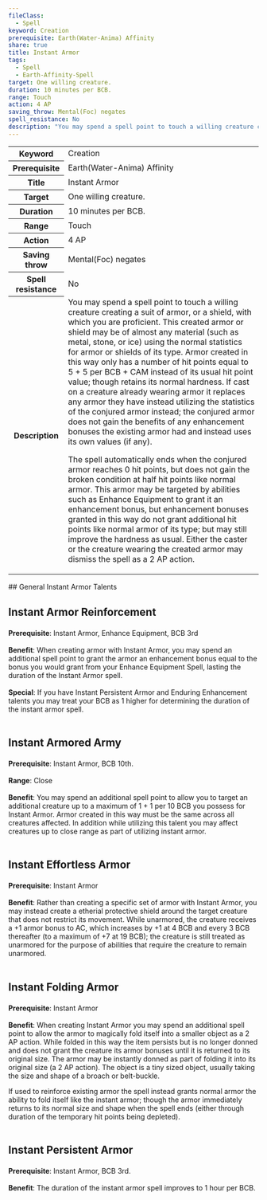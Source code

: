 ```yaml
---
fileClass:
  - Spell
keyword: Creation
prerequisite: Earth(Water-Anima) Affinity
share: true
title: Instant Armor
tags:
  - Spell
  - Earth-Affinity-Spell
target: One willing creature.
duration: 10 minutes per BCB.
range: Touch
action: 4 AP
saving_throw: Mental(Foc) negates
spell_resistance: No
description: "You may spend a spell point to touch a willing creature creating a suit of armor, or a shield, with which you are proficient. This created armor or shield may be of almost any material (such as metal, stone, or ice) using the normal statistics for armor or shields of its type. Armor created in this way only has a number of hit points equal to 5 + 5 per BCB + CAM instead of its usual hit point value; though retains its normal hardness. If cast on a creature already wearing armor it replaces any armor they have instead utilizing the statistics of the conjured armor instead; the conjured armor does not gain the benefits of any enhancement bonuses the existing armor had and instead uses its own values (if any).\r\rThe spell automatically ends when the conjured armor reaches 0 hit points, but does not gain the broken condition at half hit points like normal armor. This armor may be targeted by abilities such as Enhance Equipment to grant it an enhancement bonus, but enhancement bonuses granted in this way do not grant additional hit points like normal armor of its type; but may still improve the hardness as usual. Either the caster or the creature wearing the created armor may dismiss the spell as a 2 AP action."
---
```

<p><span><table><tbody><tr><th>Keyword</th><td>Creation</td></tr><tr><th>Prerequisite</th><td>Earth(Water-Anima) Affinity</td></tr><tr><th>Title</th><td>Instant Armor</td></tr><tr><th>Target</th><td>One willing creature.</td></tr><tr><th>Duration</th><td>10 minutes per BCB.</td></tr><tr><th>Range</th><td>Touch</td></tr><tr><th>Action</th><td>4 AP</td></tr><tr><th>Saving throw</th><td>Mental(Foc) negates</td></tr><tr><th>Spell resistance</th><td>No</td></tr><tr><th>Description</th><td>You may spend a spell point to touch a willing creature creating a suit of armor, or a shield, with which you are proficient. This created armor or shield may be of almost any material (such as metal, stone, or ice) using the normal statistics for armor or shields of its type. Armor created in this way only has a number of hit points equal to 5 + 5 per BCB + CAM instead of its usual hit point value; though retains its normal hardness. If cast on a creature already wearing armor it replaces any armor they have instead utilizing the statistics of the conjured armor instead; the conjured armor does not gain the benefits of any enhancement bonuses the existing armor had and instead uses its own values (if any).
<p>The spell automatically ends when the conjured armor reaches 0 hit points, but does not gain the broken condition at half hit points like normal armor. This armor may be targeted by abilities such as Enhance Equipment to grant it an enhancement bonus, but enhancement bonuses granted in this way do not grant additional hit points like normal armor of its type; but may still improve the hardness as usual. Either the caster or the creature wearing the created armor may dismiss the spell as a 2 AP action.</p></td></tr></tbody></table><p></p></span></p>
## General Instant Armor Talents
<h2><span><p>Instant Armor Reinforcement</p></span></h2><p><span><p><b>Prerequisite</b>:    Instant Armor, Enhance Equipment, BCB 3rd<br><br><b>Benefit</b>:    When creating armor with Instant Armor, you may spend an additional spell point to grant the armor an enhancement bonus equal to the bonus you would grant from your Enhance Equipment Spell, lasting the duration of the Instant Armor spell.<br><br><b>Special</b>:    If you have Instant Persistent Armor and Enduring Enhancement talents you may treat your BCB as 1 higher for determining the duration of the instant armor spell.<br><br></p></span></p><h2><span><p>Instant Armored Army</p></span></h2><p><span><p><b>Prerequisite</b>:    Instant Armor, BCB 10th.<br><br><b>Range</b>:    Close<br><br><b>Benefit</b>:    You may spend an additional spell point to allow you to target an additional creature up to a maximum of 1 + 1 per 10 BCB you possess for Instant Armor. Armor created in this way must be the same across all creatures affected. In addition while utilizing this talent you may affect creatures up to close range as part of utilizing instant armor.<br><br></p></span></p><h2><span><p>Instant Effortless Armor</p></span></h2><p><span><p><b>Prerequisite</b>:    Instant Armor<br><br><b>Benefit</b>:    Rather than creating a specific set of armor with Instant Armor, you may instead create a etherial protective shield around the target creature that does not restrict its movement. While unarmored, the creature receives a +1 armor bonus to AC, which increases by +1 at 4 BCB and every 3 BCB thereafter (to a maximum of +7 at 19 BCB); the creature is still treated as unarmored for the purpose of abilities that require the creature to remain unarmored.<br><br></p></span></p><h2><span><p>Instant Folding Armor</p></span></h2><p><span><p><b>Prerequisite</b>:    Instant Armor<br><br><b>Benefit</b>:    When creating Instant Armor you may spend an additional spell point to allow the armor to magically fold itself into a smaller object as a 2 AP action. While folded in this way the item persists but is no longer donned and does not grant the creature its armor bonuses until it is returned to its original size. The armor may be instantly donned as part of folding it into its original size (a 2 AP action). The object is a tiny sized object, usually taking the size and shape of a broach or belt-buckle.</p>
<p>If used to reinforce existing armor the spell instead grants normal armor the ability to fold itself like the instant armor; though the armor immediately returns to its normal size and shape when the spell ends (either through duration of the temporary hit points being depleted).<br><br></p></span></p><h2><span><p>Instant Persistent Armor</p></span></h2><p><span><p><b>Prerequisite</b>:    Instant Armor, BCB 3rd.<br><br><b>Benefit</b>:    The duration of the instant armor spell improves to 1 hour per BCB.<br><br></p></span></p>
